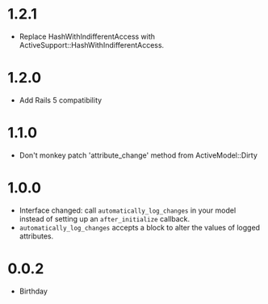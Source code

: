 # 1.2.1
* Replace HashWithIndifferentAccess with ActiveSupport::HashWithIndifferentAccess.

# 1.2.0
* Add Rails 5 compatibility

# 1.1.0
* Don't monkey patch 'attribute_change' method from ActiveModel::Dirty

# 1.0.0
* Interface changed: call `automatically_log_changes` in your model instead of setting up an `after_initialize` callback.
* `automatically_log_changes` accepts a block to alter the values of logged attributes.

# 0.0.2
* Birthday
